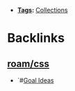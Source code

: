 - **[Tags](<Tags.md>):** [Collections](<Collections.md>)

# Backlinks
## [roam/css](<roam/css.md>)
- `#[Goal Ideas](<Goal Ideas.md>)

